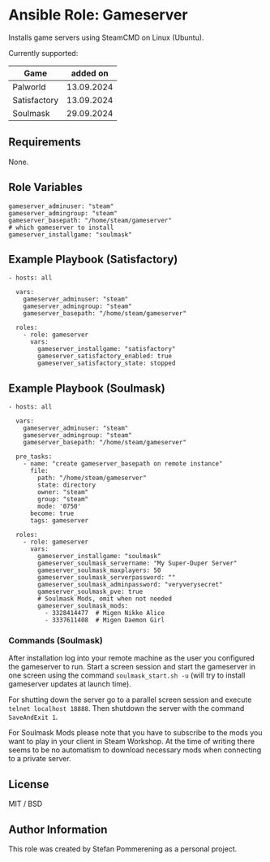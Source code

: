 # Ansible Role: Gameserver

Installs game servers using SteamCMD on Linux (Ubuntu). 

Currently supported:

| Game | added on |
|------|-------|
| Palworld | 13.09.2024 |
| Satisfactory | 13.09.2024 |
| Soulmask | 29.09.2024 |

## Requirements

None.

## Role Variables

```
gameserver_adminuser: "steam"
gameserver_admingroup: "steam"
gameserver_basepath: "/home/steam/gameserver"
# which gameserver to install
gameserver_installgame: "soulmask"
```

## Example Playbook (Satisfactory)

```
- hosts: all

  vars:
    gameserver_adminuser: "steam"
    gameserver_admingroup: "steam"
    gameserver_basepath: "/home/steam/gameserver"

  roles:
    - role: gameserver
      vars:
        gameserver_installgame: "satisfactory"
        gameserver_satisfactory_enabled: true
        gameserver_satisfactory_state: stopped
```

## Example Playbook (Soulmask)

```
- hosts: all

  vars:
    gameserver_adminuser: "steam"
    gameserver_admingroup: "steam"
    gameserver_basepath: "/home/steam/gameserver"

  pre_tasks:
    - name: "create gameserver_basepath on remote instance"
      file:
        path: "/home/steam/gameserver"
        state: directory
        owner: "steam"
        group: "steam"
        mode: '0750'
      become: true
      tags: gameserver

  roles:
    - role: gameserver
      vars: 
        gameserver_installgame: "soulmask"
        gameserver_soulmask_servername: "My Super-Duper Server"
        gameserver_soulmask_maxplayers: 50
        gameserver_soulmask_serverpassword: ""
        gameserver_soulmask_adminpassword: "veryverysecret"
        gameserver_soulmask_pve: true
        # Soulmask Mods, omit when not needed
        gameserver_soulmask_mods:
          - 3328414477  # Migen Nikke Alice
          - 3337611408  # Migen Daemon Girl
```

### Commands (Soulmask)

After installation log into your remote machine as the user you configured the gameserver to run. 
Start a screen session and start the gameserver in one screen using the command `soulmask_start.sh -u` 
(will try to install gameserver updates at launch time). 

For shutting down the server go to a parallel screen session and execute `telnet localhost 18888`. 
Then shutdown the server with the command `SaveAndExit 1`. 

For Soulmask Mods please note that you have to subscribe to the mods you want to play in your client in Steam Workshop. 
At the time of writing there seems to be no automatism to download necessary mods when connecting to a private server. 

## License

MIT / BSD

## Author Information

This role was created by Stefan Pommerening as a personal project.
